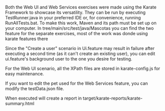Both the Web UI and Web Services exercises were made using the Karate Framework to showcase its versatility. They can be run by executing TestRunner.java in your preferred IDE or, for convenience, running RunAllTests.bat. To make this work, Maven and its path must be set up on your computer.
In tree/main/src/test/java/Mascotas you can find the two feature for the separate exercises, most of the work was donde using karate features there

Since the "Create a user" scenario in Ui.feature may result in failure after executing a second time (as it can't create an existing user), you can edit ui.feature's background user to the one you desire for testing.

For the Web UI scenario, all the XPath files are stored in karate-config.js for easy maintenance.

If you want to edit the pet used for the Web Services feature, you can modify the testData.json file.

When executed will create a report in target/karate-reports/karate-summary.html
